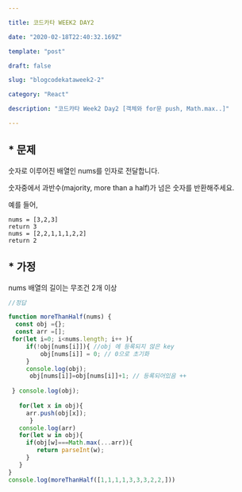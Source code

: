 ```yaml
---

title: 코드카타 WEEK2 DAY2

date: "2020-02-18T22:40:32.169Z"

template: "post"

draft: false

slug: "blogcodekataweek2-2"

category: "React"

description: "코드카타 Week2 Day2 [객체와 for문 push, Math.max..]"

---
```


## * 문제

숫자로 이루어진 배열인 nums를 인자로 전달합니다.

숫자중에서 과반수(majority, more than a half)가 넘은 숫자를 반환해주세요.

예를 들어,

```
nums = [3,2,3]
return 3
nums = [2,2,1,1,1,2,2]
return 2
```

## * 가정

nums 배열의 길이는 무조건 2개 이상



```javascript
//정답

function moreThanHalf(nums) {
  const obj ={};
  const arr =[];
 for(let i=0; i<nums.length; i++ ){
     if(!obj[nums[i]]){ //obj 에 등록되지 않은 key
         obj[nums[i]] = 0; // 0으로 초기화
     }
     console.log(obj);
      obj[nums[i]]=obj[nums[i]]+1; // 등록되어있음 ++
  
 } console.log(obj);
         
   for(let x in obj){
     arr.push(obj[x]);
      }
   console.log(arr)
   for(let w in obj){
     if(obj[w]===Math.max(...arr)){
        return parseInt(w);
     }
   }
}
console.log(moreThanHalf([1,1,1,1,3,3,3,2,2,]))

```

